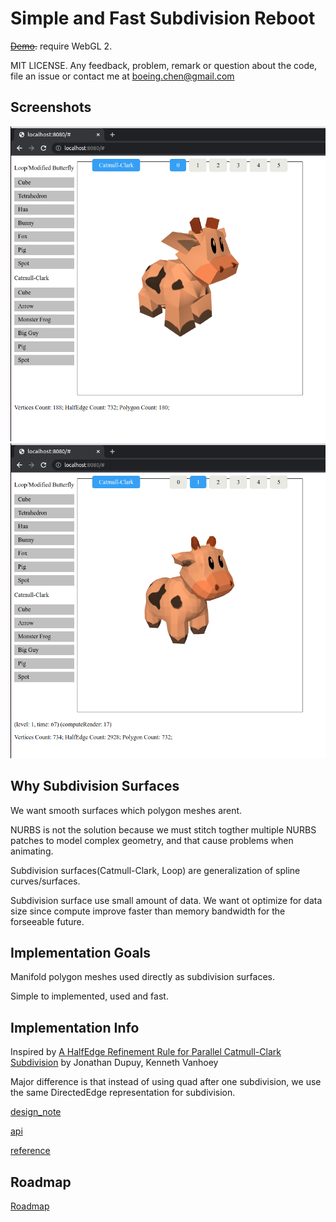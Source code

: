 # Simple and Fast Subdivision Reboot
<s>[Demo]().</s>
require WebGL 2.

MIT LICENSE. Any feedback, problem, remark or question about the code, file an issue or contact me at boeing.chen@gmail.com


## Screenshots
![Spot no subdivision](media/spot_subd0.png) ![Spot subdivision level 1](media/spot_subd1.png)

## Why Subdivision Surfaces
We want smooth surfaces which polygon meshes arent.

NURBS is not the solution because we must stitch togther multiple NURBS patches to model complex geometry, and that cause problems when animating.

Subdivision surfaces(Catmull-Clark, Loop) are generalization of spline curves/surfaces.

Subdivision surface use small amount of data. We want ot optimize for data size since compute improve faster than memory bandwidth for the forseeable future.

## Implementation Goals
Manifold polygon meshes used directly as subdivision surfaces.

Simple to implemented, used and fast.

## Implementation Info
Inspired by [A HalfEdge Refinement Rule for Parallel Catmull-Clark Subdivision](https://onrendering.com/) by Jonathan Dupuy, Kenneth Vanhoey

Major difference is that instead of using quad after one subdivision, we use the same DirectedEdge representation for subdivision.

[design_note](docs/design_note.md)

[api](docs/api.md)

[reference](docs/referenc.md)

## Roadmap
[Roadmap](docs/roadmap.md)